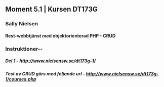 ## Moment 5.1 | Kursen DT173G
### Sally Nielsen

#### Rest-webbtjänst med objektorienterad PHP - CRUD

### Instruktioner--
##### Del 1 - http://www.nielsensw.se/dt173g-1/
##### Test av CRUD görs med följande url - http://www.nielsensw.se/dt173g-1/courses.php
